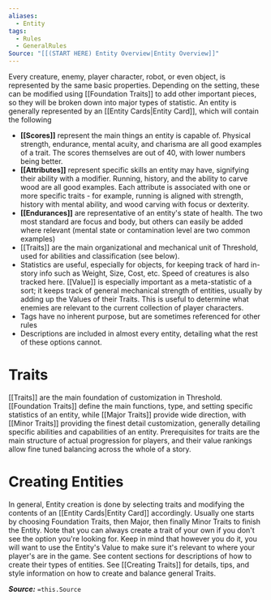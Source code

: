 ```yaml
---
aliases:
  - Entity
tags:
  - Rules
  - GeneralRules
Source: "[[(START HERE) Entity Overview|Entity Overview]]"
---
```

Every creature, enemy, player character, robot, or even object, is represented by the same basic properties. Depending on the setting, these can be modified using [[Foundation Traits]] to add other important pieces, so they will be broken down into major types of statistic. An entity is generally represented by an [[Entity Cards|Entity Card]], which will contain the following
- **[[Scores]]** represent the main things an entity is capable of. Physical strength, endurance, mental acuity, and charisma are all good examples of a trait. The scores themselves are out of 40, with lower numbers being better.
- **[[Attributes]]** represent specific skills an entity may have, signifying their ability with a modifier. Running, history, and the ability to carve wood are all good examples. Each attribute is associated with one or more specific traits - for example, running is aligned with strength, history with mental ability, and wood carving with focus or dexterity.
- **[[Endurances]]** are representative of an entity's state of health. The two most standard are focus and body, but others can easily be added where relevant (mental state or contamination level are two common examples)
- [[Traits]] are the main organizational and mechanical unit of Threshold, used for abilities and classification (see below).
- Statistics are useful, especially for objects, for keeping track of hard in-story info such as Weight, Size, Cost, etc. Speed of creatures is also tracked here. [[Value]] is especially important as a meta-statistic of a sort; it keeps track of general mechanical strength of entities, usually by adding up the Values of their Traits. This is useful to determine what enemies are relevant to the current collection of player characters.
- Tags have no inherent purpose, but are sometimes referenced for other rules
- Descriptions are included in almost every entity, detailing what the rest of these options cannot.
# Traits
[[Traits]] are the main foundation of customization in Threshold. [[Foundation Traits]] define the main functions, type, and setting specific statistics of an entity, while [[Major Traits]] provide wide direction, with [[Minor Traits]] providing the finest detail customization, generally detailing specific abilities and capabilities of an entity. Prerequisites for traits are the main structure of actual progression for players, and their value rankings allow fine tuned balancing across the whole of a story.
# Creating Entities
In general, Entity creation is done by selecting traits and modifying the contents of an [[Entity Cards|Entity Card]] accordingly. Usually one starts by choosing Foundation Traits, then Major, then finally Minor Traits to finish the Entity. Note that you can always create a trait of your own if you don't see the option you're looking for. Keep in mind that however you do it, you will want to use the Entity's Value to make sure it's relevant to where your player's are in the game. See content sections for descriptions of how to create their types of entities. See [[Creating Traits]] for details, tips, and style information on how to create and balance general Traits.

***Source:*** `=this.Source`